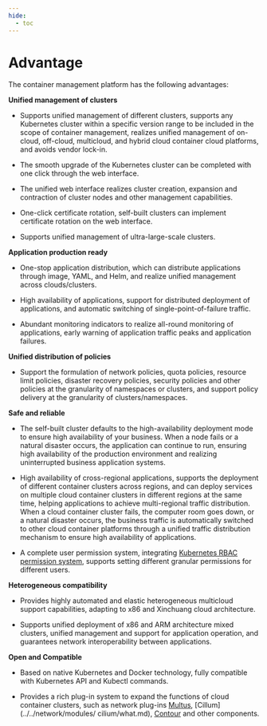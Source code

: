 ```yaml
---
hide:
  - toc
---
```


# Advantage

The container management platform has the following advantages:

**Unified management of clusters**

- Supports unified management of different clusters, supports any Kubernetes cluster within a specific version range to be included in the scope of container management, realizes unified management of on-cloud, off-cloud, multicloud, and hybrid cloud container cloud platforms, and avoids vendor lock-in.

- The smooth upgrade of the Kubernetes cluster can be completed with one click through the web interface.

- The unified web interface realizes cluster creation, expansion and contraction of cluster nodes and other management capabilities.

- One-click certificate rotation, self-built clusters can implement certificate rotation on the web interface.

- Supports unified management of ultra-large-scale clusters.

**Application production ready**

- One-stop application distribution, which can distribute applications through image, YAML, and Helm, and realize unified management across clouds/clusters.

- High availability of applications, support for distributed deployment of applications, and automatic switching of single-point-of-failure traffic.

- Abundant monitoring indicators to realize all-round monitoring of applications, early warning of application traffic peaks and application failures.

**Unified distribution of policies**

- Support the formulation of network policies, quota policies, resource limit policies, disaster recovery policies, security policies and other policies at the granularity of namespaces or clusters, and support policy delivery at the granularity of clusters/namespaces.

**Safe and reliable**

- The self-built cluster defaults to the high-availability deployment mode to ensure high availability of your business. When a node fails or a natural disaster occurs, the application can continue to run, ensuring high availability of the production environment and realizing uninterrupted business application systems.

- High availability of cross-regional applications, supports the deployment of different container clusters across regions, and can deploy services on multiple cloud container clusters in different regions at the same time, helping applications to achieve multi-regional traffic distribution.
  When a cloud container cluster fails, the computer room goes down, or a natural disaster occurs, the business traffic is automatically switched to other cloud container platforms through a unified traffic distribution mechanism to ensure high availability of applications.

- A complete user permission system, integrating [Kubernetes RBAC permission system](https://kubernetes.io/zh-cn/docs/reference/access-authn-authz/rbac/), supports setting different granular permissions for different users.

**Heterogeneous compatibility**

- Provides highly automated and elastic heterogeneous multicloud support capabilities, adapting to x86 and Xinchuang cloud architecture.

- Supports unified deployment of x86 and ARM architecture mixed clusters, unified management and support for application operation, and guarantees network interoperability between applications.

**Open and Compatible**

- Based on native Kubernetes and Docker technology, fully compatible with Kubernetes API and Kubectl commands.

- Provides a rich plug-in system to expand the functions of cloud container clusters, such as network plug-ins [Multus](https://github.com/k8snetworkplumbingwg/multus-cni), [Cillum](../../network/modules/ cilium/what.md), [Contour](https://projectcontour.io/) and other components.
